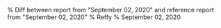% Diff between report from "September 02, 2020" and reference report from "September 02, 2020"
% Reffy
% September 02, 2020

